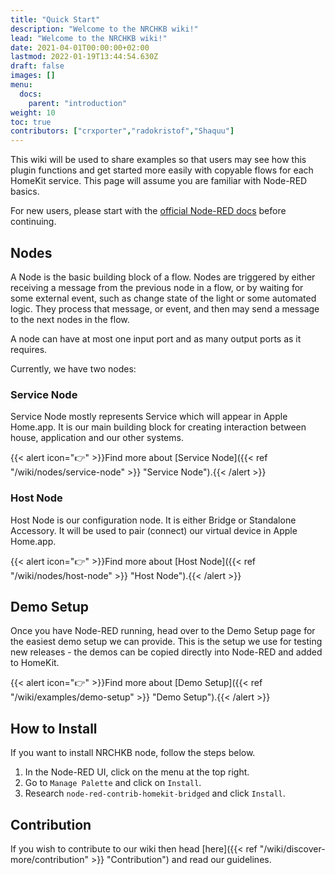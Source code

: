 ```yaml
---
title: "Quick Start"
description: "Welcome to the NRCHKB wiki!"
lead: "Welcome to the NRCHKB wiki!"
date: 2021-04-01T00:00:00+02:00
lastmod: 2022-01-19T13:44:54.630Z
draft: false
images: []
menu:
  docs:
    parent: "introduction"
weight: 10
toc: true
contributors: ["crxporter","radokristof","Shaquu"]
---
```


This wiki will be used to share examples so that users may see how this plugin functions and get started more easily with copyable flows for each HomeKit service. This page will assume you are familiar with Node-RED basics.

For new users, please start with the [official Node-RED docs](https://nodered.org/docs/) before continuing.

## Nodes

A Node is the basic building block of a flow.
Nodes are triggered by either receiving a message from the previous node in a flow, or by waiting for some external event, such as change state of the light or some automated logic. They process that message, or event, and then may send a message to the next nodes in the flow.

A node can have at most one input port and as many output ports as it requires.

Currently, we have two nodes:

### Service Node

Service Node mostly represents Service which will appear in Apple Home.app.
It is our main building block for creating interaction between house, application and our other systems.

{{< alert icon="👉" >}}Find more about [Service Node]({{< ref "/wiki/nodes/service-node" >}} "Service Node").{{< /alert >}}

### Host Node

Host Node is our configuration node. It is either Bridge or Standalone Accessory.
It will be used to pair (connect) our virtual device in Apple Home.app.

{{< alert icon="👉" >}}Find more about [Host Node]({{< ref "/wiki/nodes/host-node" >}} "Host Node").{{< /alert >}}

## Demo Setup

Once you have Node-RED running, head over to the Demo Setup page for the easiest demo setup we can provide. This is the setup we use for testing new releases - the demos can be copied directly into Node-RED and added to HomeKit.

{{< alert icon="👉" >}}Find more about [Demo Setup]({{< ref "/wiki/examples/demo-setup" >}} "Demo Setup").{{< /alert >}}

## How to Install

If you want to install NRCHKB node, follow the steps below.

1. In the Node-RED UI, click on the menu at the top right.
2. Go to `Manage Palette` and click on `Install`.
3. Research `node-red-contrib-homekit-bridged` and click `Install`.

## Contribution

If you wish to contribute to our wiki then head [here]({{< ref "/wiki/discover-more/contribution" >}} "Contribution") and read our guidelines.
